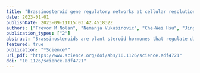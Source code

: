 ```yaml
---
title: "Brassinosteroid gene regulatory networks at cellular resolution in the textitArabidopsis root"
date: 2023-01-01
publishDate: 2023-09-11T15:03:42.451832Z
authors: ["Trevor M Nolan", "Nemanja Vukašinović", "Che-Wei Hsu", "Jingyuan Zhang", "Isabelle Vanhoutte", "Rachel Shahan", "Isaiah W Taylor", "Laura Greenstreet", "Matthieu Heitz", "Anton Afanassiev", "Ping Wang", "Pablo Szekely", "Aiden Brosnan", "Yanhai Yin", "Geoffrey Schiebinger", "Uwe Ohler", "Eugenia Russinova", "Philip N Benfey"]
publication_types: ["2"]
abstract: "Brassinosteroids are plant steroid hormones that regulate diverse processes, such as cell division and cell elongation, through gene regulatory networks that vary in space and time. By using time series single-cell RNA sequencing to profile brassinosteroid-responsive gene expression specific to different cell types and developmental stages of the Arabidopsis root, we identified the elongating cortex as a site where brassinosteroids trigger a shift from proliferation to elongation associated with increased expression of cell wall--related genes. Our analysis revealed HOMEOBOX FROM ARABIDOPSIS THALIANA 7 (HAT7) and GT-2-LIKE 1 (GTL1) as brassinosteroid-responsive transcription factors that regulate cortex cell elongation. These results establish the cortex as a site of brassinosteroid-mediated growth and unveil a brassinosteroid signaling network regulating the transition from proliferation to elongation, which illuminates aspects of spatiotemporal hormone responses. Hormones known as brassinosteroids affect many aspects of plant growth and development. Nolan et al. applied single-cell RNA sequencing to the roots of the small mustard plant Arabidopsis to study how brassinosteroids control the developmental shift that cells undergo as they cease proliferation and begin to elongate. The gene network involved drove altered expression of genes involved in cell wall biogenesis and organization. Two particular transcription factors were identified as regulators of cell elongation. ---PJH Single-cell RNA sequencing identifies the elongating root cortex as the site of brassinosteroid-dependent growth."
featured: true
publication: "*Science*"
url_pdf: "https://www.science.org/doi/abs/10.1126/science.adf4721"
doi: "10.1126/science.adf4721"
---
```


